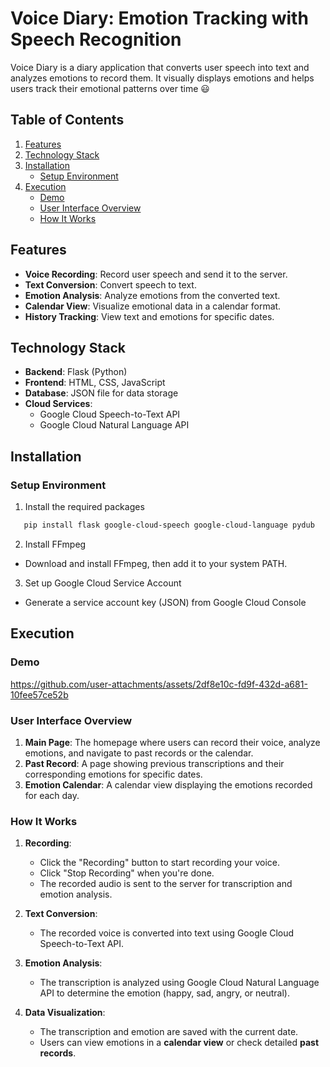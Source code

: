 # Voice Diary: Emotion Tracking with Speech Recognition

Voice Diary is a diary application that converts user speech into text and analyzes emotions to record them. It visually displays emotions and helps users track their emotional patterns over time :smiley:


## Table of Contents
1. [Features](#features)
2. [Technology Stack](#technology-stack)
3. [Installation](#installation)
   - [Setup Environment](#setup-environment)
4. [Execution](#execution)
   - [Demo](#demo)
   - [User Interface Overview](#user-interface-overview)
   - [How It Works](#how-it-works)


## Features

- **Voice Recording**: Record user speech and send it to the server.
- **Text Conversion**: Convert speech to text.
- **Emotion Analysis**: Analyze emotions from the converted text.
- **Calendar View**: Visualize emotional data in a calendar format.
- **History Tracking**: View text and emotions for specific dates.


## Technology Stack

- **Backend**: Flask (Python)
- **Frontend**: HTML, CSS, JavaScript
- **Database**: JSON file for data storage
- **Cloud Services**:
  - Google Cloud Speech-to-Text API
  - Google Cloud Natural Language API


## Installation

### Setup Environment
1. Install the required packages
```bash
   pip install flask google-cloud-speech google-cloud-language pydub
```
2. Install FFmpeg
  - Download and install FFmpeg, then add it to your system PATH.
 3. Set up Google Cloud Service Account
  - Generate a service account key (JSON) from Google Cloud Console


## Execution

### Demo

https://github.com/user-attachments/assets/2df8e10c-fd9f-432d-a681-10fee57ce52b

### User Interface Overview
1. **Main Page**: The homepage where users can record their voice, analyze emotions, and navigate to past records or the calendar.
2. **Past Record**: A page showing previous transcriptions and their corresponding emotions for specific dates.
3. **Emotion Calendar**: A calendar view displaying the emotions recorded for each day.

### How It Works
1. **Recording**:
   - Click the "Recording" button to start recording your voice.
   - Click "Stop Recording" when you're done.
   - The recorded audio is sent to the server for transcription and emotion analysis.
   
2. **Text Conversion**:
   - The recorded voice is converted into text using Google Cloud Speech-to-Text API.

3. **Emotion Analysis**:
   - The transcription is analyzed using Google Cloud Natural Language API to determine the emotion (happy, sad, angry, or neutral).

4. **Data Visualization**:
   - The transcription and emotion are saved with the current date.
   - Users can view emotions in a **calendar view** or check detailed **past records**.

